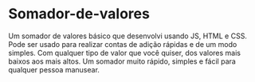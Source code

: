 # Somador-de-valores
Um somador de valores básico que desenvolvi usando JS, HTML e CSS.
Pode ser usado para realizar contas de adição rápidas e de um modo simples.
Com qualquer tipo de valor que você quiser, dos valores mais baixos aos mais altos.
Um somador muito rápido, simples e fácil para qualquer pessoa manusear.
